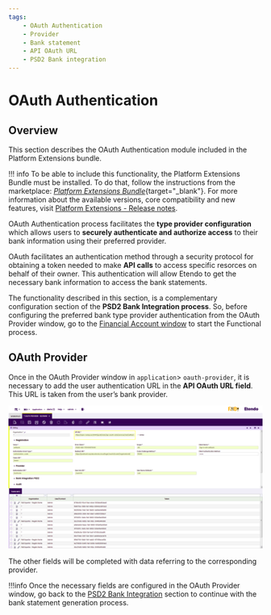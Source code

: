 ```yaml
---
tags: 
    - OAuth Authentication 
    - Provider
    - Bank statement
    - API OAuth URL
    - PSD2 Bank integration
---
```

# OAuth Authentication

## Overview

This section describes the OAuth Authentication module included in the Platform Extensions bundle.

!!! info
    To be able to include this functionality, the Platform Extensions Bundle must be installed. To do that, follow the instructions from the marketplace: [_Platform Extensions Bundle_](https://marketplace.etendo.cloud/#/product-details?module=5AE4A287F2584210876230321FBEE614){target="\_blank"}. For more information about the available versions, core compatibility and new features, visit [Platform Extensions - Release notes](https://docs.etendo.software/whats-new/release-notes/etendo-classic/bundles/platform-extensions/release-notes/).


OAuth Authentication process facilitates the **type provider configuration** which allows users to **securely authenticate and authorize access** to their bank information using their preferred provider.

OAuth facilitates an authentication method through a security protocol for obtaining a token needed to make **API calls** to access specific resorces on behalf of their owner. This authentication will allow Etendo to get the necessary bank information to access the bank statements.

The functionality described in this section, is a complementary configuration section of the **PSD2 Bank Integration process**. So, before configuring the preferred bank type provider authentication from the OAuth Provider window, go to the [Financial Account window](../financial-extensions/psd2-bank-integration.md) to start the Functional process.


## OAuth Provider

Once in the OAuth Provider window in `application`> `oauth-provider`, it is necessary to add the user authentication URL in the **API OAuth URL field**. This URL is taken from the user’s bank provider. 

![alt text](../../../../../assets/user-guide/etendo-classic/optional-features/bundles/platform-extensions/oauthprovider-0.png)

The other fields will be completed with data referring to the corresponding provider.


!!!info
        Once the necessary fields are configured in the OAuth Provider window, go back to the [PSD2 Bank Integration](../financial-extensions/psd2-bank-integration.md#get-token) section to continue with the bank statement generation process. 

